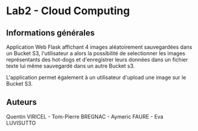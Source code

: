 # Lab2 - Cloud Computing



## Informations générales

Application Web Flask affichant 4 images aléatoirement sauvegardées dans un Bucket S3, l'utilisateur a alors la 
possibilité de selectionner les images représentants des hot-dogs et d'enregistrer leurs données dans un fichier texte 
lui même sauvegardé dans un autre Bucket s3.

L'application permet également à un utilisateur d'upload une image sur le Bucket S3.

## Auteurs

Quentin VIRICEL - Tom-Pierre BREGNAC - Aymeric FAURE - Eva LUVISUTTO
